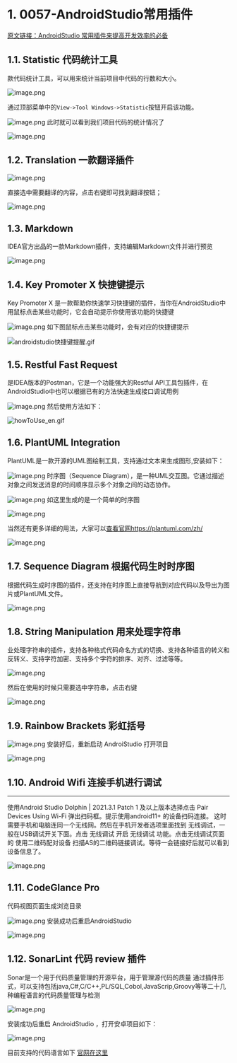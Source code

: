 # 1. 0057-AndroidStudio常用插件

[原文链接：AndroidStudio 常用插件来提高开发效率的必备](https://juejin.cn/post/7218001191702134841?#heading-8)

## 1.1. Statistic 代码统计工具

款代码统计工具，可以用来统计当前项目中代码的行数和大小。

![image.png](https://p3-juejin.byteimg.com/tos-cn-i-k3u1fbpfcp/72f24c5d545a4666b937836e5544a53f~tplv-k3u1fbpfcp-zoom-in-crop-mark:1512:0:0:0.awebp?)

通过顶部菜单中的`View->Tool Windows->Statistic`按钮开启该功能。

![image.png](https://p3-juejin.byteimg.com/tos-cn-i-k3u1fbpfcp/4c687e8693b544869f47c0e06753dc58~tplv-k3u1fbpfcp-zoom-in-crop-mark:1512:0:0:0.awebp?) 此时就可以看到我们项目代码的统计情况了

![image.png](https://p9-juejin.byteimg.com/tos-cn-i-k3u1fbpfcp/037a2d5891ae45ad87c088f759a81066~tplv-k3u1fbpfcp-zoom-in-crop-mark:1512:0:0:0.awebp?)

## 1.2. Translation 一款翻译插件

![image.png](https://p9-juejin.byteimg.com/tos-cn-i-k3u1fbpfcp/1e76941913694916b253c98029287d44~tplv-k3u1fbpfcp-zoom-in-crop-mark:1512:0:0:0.awebp?)

直接选中需要翻译的内容，点击右键即可找到翻译按钮；

![image.png](https://p9-juejin.byteimg.com/tos-cn-i-k3u1fbpfcp/037c38ba524c47819fb88175e5862469~tplv-k3u1fbpfcp-zoom-in-crop-mark:1512:0:0:0.awebp?)

## 1.3. Markdown

IDEA官方出品的一款Markdown插件，支持编辑Markdown文件并进行预览

![image.png](https://p6-juejin.byteimg.com/tos-cn-i-k3u1fbpfcp/5e2f0c9daf8648caae3487d9c9e74882~tplv-k3u1fbpfcp-zoom-in-crop-mark:1512:0:0:0.awebp?)

## 1.4. Key Promoter X 快捷键提示

Key Promoter X 是一款帮助你快速学习快捷键的插件，当你在AndroidStudio中用鼠标点击某些功能时，它会自动提示你使用该功能的快捷键

![image.png](https://p9-juejin.byteimg.com/tos-cn-i-k3u1fbpfcp/3636c9507b8d41f6982c64dfc4f30495~tplv-k3u1fbpfcp-zoom-in-crop-mark:1512:0:0:0.awebp?) 如下图鼠标点击某些功能时，会有对应的快捷键提示

![androidstudio快捷键提醒.gif](https://p9-juejin.byteimg.com/tos-cn-i-k3u1fbpfcp/9404f4afa9ad405899753e10b92ba02c~tplv-k3u1fbpfcp-zoom-in-crop-mark:1512:0:0:0.awebp?)

## 1.5. Restful Fast Request

是IDEA版本的Postman，它是一个功能强大的Restful API工具包插件，在AndroidStudio中也可以根据已有的方法快速生成接口调试用例

![image.png](https://p3-juejin.byteimg.com/tos-cn-i-k3u1fbpfcp/5311229b08a4418ea146d5e5f3108e42~tplv-k3u1fbpfcp-zoom-in-crop-mark:1512:0:0:0.awebp?) 然后使用方法如下：

![howToUse_en.gif](https://p9-juejin.byteimg.com/tos-cn-i-k3u1fbpfcp/2ef194bf1b8a4e83a76a38ac32054fc9~tplv-k3u1fbpfcp-zoom-in-crop-mark:1512:0:0:0.awebp?)

## 1.6. PlantUML Integration

PlantUML是一款开源的UML图绘制工具，支持通过文本来生成图形,安装如下：

![image.png](https://p3-juejin.byteimg.com/tos-cn-i-k3u1fbpfcp/8b862ac31af846939ff8590e087b37e5~tplv-k3u1fbpfcp-zoom-in-crop-mark:1512:0:0:0.awebp?) 时序图（Sequence Diagram），是一种UML交互图。它通过描述对象之间发送消息的时间顺序显示多个对象之间的动态协作。

![image.png](https://p9-juejin.byteimg.com/tos-cn-i-k3u1fbpfcp/2db52e3bdc2f4bc0bfa4e682b168067c~tplv-k3u1fbpfcp-zoom-in-crop-mark:1512:0:0:0.awebp?) 如这里生成的是一个简单的时序图

![image.png](https://p9-juejin.byteimg.com/tos-cn-i-k3u1fbpfcp/3deaf0125bdd41a9ab6732585a36957d~tplv-k3u1fbpfcp-zoom-in-crop-mark:1512:0:0:0.awebp?)

当然还有更多详细的用法，大家可以[查看官网https://plantuml.com/zh/](https://link.juejin.cn?target=https%3A%2F%2Fplantuml.com%2Fzh%2F "https://plantuml.com/zh/")

![image.png](https://p6-juejin.byteimg.com/tos-cn-i-k3u1fbpfcp/c58aa627f9764c3688a69ce2f00dfdfa~tplv-k3u1fbpfcp-zoom-in-crop-mark:1512:0:0:0.awebp?)

## 1.7. Sequence Diagram 根据代码生时时序图

根据代码生成时序图的插件，还支持在时序图上直接导航到对应代码以及导出为图片或PlantUML文件。

![image.png](https://p6-juejin.byteimg.com/tos-cn-i-k3u1fbpfcp/4be6021874bc4a66934d4613c032ebed~tplv-k3u1fbpfcp-zoom-in-crop-mark:1512:0:0:0.awebp?)

## 1.8. String Manipulation 用来处理字符串

业处理字符串的插件，支持各种格式代码命名方式的切换、支持各种语言的转义和反转义、支持字符加密、支持多个字符的排序、对齐、过滤等等。

![image.png](https://p6-juejin.byteimg.com/tos-cn-i-k3u1fbpfcp/76c2dbff056f46ceafdb5c2817e90f1d~tplv-k3u1fbpfcp-zoom-in-crop-mark:1512:0:0:0.awebp?)

然后在使用的时候只需要选中字符串，点击右键

![image.png](https://p6-juejin.byteimg.com/tos-cn-i-k3u1fbpfcp/1183d0995ee740328d13595a3be9308b~tplv-k3u1fbpfcp-zoom-in-crop-mark:1512:0:0:0.awebp?)

## 1.9. Rainbow Brackets 彩虹括号

![image.png](https://p3-juejin.byteimg.com/tos-cn-i-k3u1fbpfcp/86d77452e67640c3bd1803e9a85f7770~tplv-k3u1fbpfcp-zoom-in-crop-mark:1512:0:0:0.awebp?) 安装好后，重新启动 AndroiStudio 打开项目

![image.png](https://p3-juejin.byteimg.com/tos-cn-i-k3u1fbpfcp/f22857b577414bc6bc5a8d63c59649da~tplv-k3u1fbpfcp-zoom-in-crop-mark:1512:0:0:0.awebp?)

## 1.10. Android Wifi 连接手机进行调试

* * *

使用Android Studio Dolphin | 2021.3.1 Patch 1 及以上版本选择点击 Pair Devices Using Wi-Fi 弹出扫码框。提示使用android11+ 的设备扫码连接。 这时需要手机和电脑连同一个无线网。然后在手机开发者选项里面找到 无线调试，一般在USB调试开关下面。点击 无线调试 开启 无线调试 功能。点击无线调试页面的 使用二维码配对设备 扫描AS的二维码链接调试。等待一会链接好后就可以看到设备信息了。

![image.png](https://p6-juejin.byteimg.com/tos-cn-i-k3u1fbpfcp/4270f751f3de408ab04df7b24036b679~tplv-k3u1fbpfcp-zoom-in-crop-mark:1512:0:0:0.awebp?)

## 1.11. CodeGlance Pro

代码视图页面生成浏览目录

![image.png](https://p9-juejin.byteimg.com/tos-cn-i-k3u1fbpfcp/1606b67553554b29ae3615a67ecbb56f~tplv-k3u1fbpfcp-zoom-in-crop-mark:1512:0:0:0.awebp?) 安装成功后重启AndroidStudio

![image.png](https://p6-juejin.byteimg.com/tos-cn-i-k3u1fbpfcp/ed4ad50a997348499d3c9bde8b3c60c8~tplv-k3u1fbpfcp-zoom-in-crop-mark:1512:0:0:0.awebp?)

## 1.12. SonarLint 代码 review 插件

Sonar是一个用于代码质量管理的开源平台，用于管理源代码的质量 通过插件形式，可以支持包括java,C#,C/C++,PL/SQL,Cobol,JavaScrip,Groovy等等二十几种编程语言的代码质量管理与检测

![image.png](https://p1-juejin.byteimg.com/tos-cn-i-k3u1fbpfcp/d9c578ef34254f7b91c3ca2f9f0acf4c~tplv-k3u1fbpfcp-zoom-in-crop-mark:1512:0:0:0.awebp?)

安装成功后重启 AndroidStudio ，打开安卓项目如下：

![image.png](https://p1-juejin.byteimg.com/tos-cn-i-k3u1fbpfcp/cf6c105e86fc49ab9a3be3dc0be1eea1~tplv-k3u1fbpfcp-zoom-in-crop-mark:1512:0:0:0.awebp?)

目前支持的代码语言如下 [官网在这里](https://link.juejin.cn?target=https%3A%2F%2Fwww.sonarsource.com%2Fknowledge%2Flanguages%2F "https://www.sonarsource.com/knowledge/languages/")


